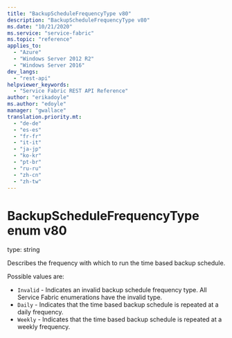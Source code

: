 ```yaml
---
title: "BackupScheduleFrequencyType v80"
description: "BackupScheduleFrequencyType v80"
ms.date: "10/21/2020"
ms.service: "service-fabric"
ms.topic: "reference"
applies_to: 
  - "Azure"
  - "Windows Server 2012 R2"
  - "Windows Server 2016"
dev_langs: 
  - "rest-api"
helpviewer_keywords: 
  - "Service Fabric REST API Reference"
author: "erikadoyle"
ms.author: "edoyle"
manager: "gwallace"
translation.priority.mt: 
  - "de-de"
  - "es-es"
  - "fr-fr"
  - "it-it"
  - "ja-jp"
  - "ko-kr"
  - "pt-br"
  - "ru-ru"
  - "zh-cn"
  - "zh-tw"
---
```

# BackupScheduleFrequencyType enum v80

type: string

Describes the frequency with which to run the time based backup schedule.


Possible values are: 

  - `Invalid` - Indicates an invalid backup schedule frequency type. All Service Fabric enumerations have the invalid type.
  - `Daily` - Indicates that the time based backup schedule is repeated at a daily frequency.
  - `Weekly` - Indicates that the time based backup schedule is repeated at a weekly frequency.

